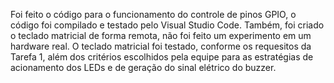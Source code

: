 Foi feito o código para o funcionamento do controle de pinos GPIO, o código foi compilado e testado pelo Visual Studio Code. Também, foi criado o teclado matricial de forma remota, não foi feito um experimento em um hardware real. O teclado matricial foi testado, conforme os requesitos da Tarefa 1, além dos critérios escolhidos pela equipe para as estratégias de acionamento dos LEDs e de geração do sinal elétrico do buzzer.
